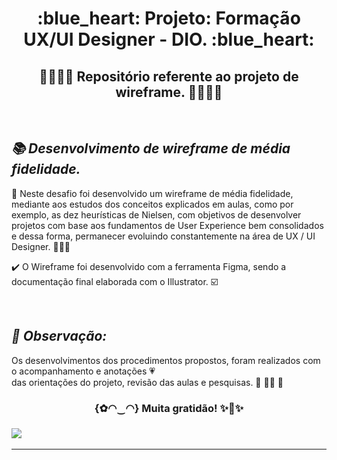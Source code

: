  <h1 align="center"> :blue_heart: Projeto: Formação UX/UI Designer - DIO. :blue_heart:<br/>
 </h1>

<h2 align="center"> 💛👩‍💻🧡 Repositório referente ao projeto de wireframe. 🧡👩‍💻💛 </h2><br/>

***<h2> 📚 Desenvolvimento de wireframe de média fidelidade. </h2>***

:blue_book: Neste desafio foi desenvolvido um wireframe de média fidelidade, mediante aos estudos dos conceitos explicados em aulas, como por exemplo, as dez heurísticas de Nielsen, com objetivos de desenvolver projetos com base aos fundamentos de User Experience bem consolidados e dessa forma, permanecer evoluindo constantemente na área de UX / UI Designer. :blue_heart::heart_eyes::green_heart: <br/>

:heavy_check_mark: O Wireframe foi desenvolvido com a ferramenta Figma, sendo a documentação final elaborada com o Illustrator. :ballot_box_with_check:   <br/>


<br/>***<h2> :pencil: Observação: </h2>***
Os desenvolvimentos dos procedimentos propostos, foram realizados 
com o acompanhamento e anotações 💗<br/>das orientações do projeto, revisão das aulas e pesquisas. 💛 👩‍💻 🧡
  
<h3 align="center"> {✿◠‿◠} Muita gratidão! ✨🤗✨<br/><h3>  


![](https://cdn.sketch.com/assets/blog/what-is-a-wireframe-header@2x.png)
___
